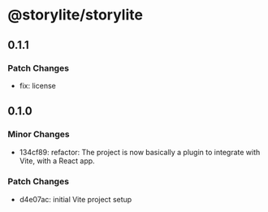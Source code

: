 # @storylite/storylite

## 0.1.1

### Patch Changes

- fix: license

## 0.1.0

### Minor Changes

- 134cf89: refactor: The project is now basically a plugin to integrate with Vite, with a React app.

### Patch Changes

- d4e07ac: initial Vite project setup
